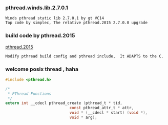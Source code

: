 ### pthread.winds.lib.2.7.0.1
    Winds pthread static lib 2.7.0.1 by gt VC14
    Top code by simplec, The relative pthread.2015 2.7.0.0 upgrade
    
### build code by pthread.2015
[pthread.2015](https://github.com/GerHobbelt/pthread-win32)

    Modify pthread build config and pthread include,  It ADAPTS to the C.

### welcome posix thread , haha
```C
#include <pthread.h>

/*
 * PThread Functions
 */
extern int __cdecl pthread_create (pthread_t * tid,
                            const pthread_attr_t * attr,
                            void * (__cdecl * start) (void *),
                            void * arg);
```
